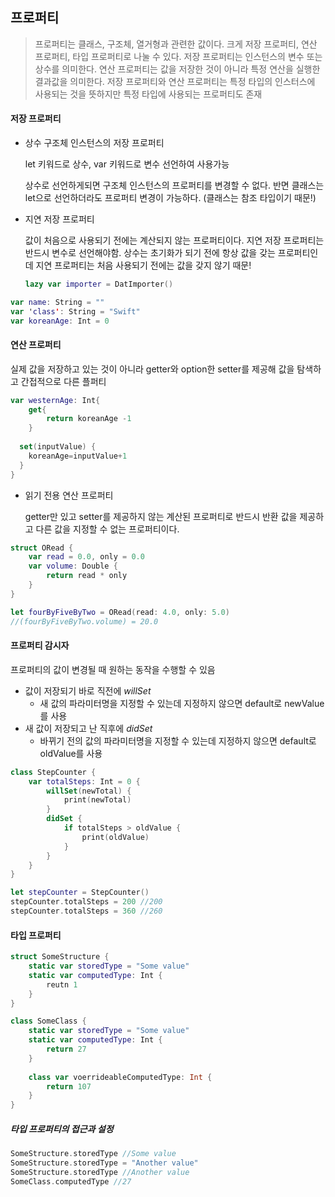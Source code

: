 <h2>프로퍼티</h2>

> 프로퍼티는 클래스, 구조체, 열거형과 관련한 값이다. 크게 저장 프로퍼티, 연산 프로퍼티, 타입 프로퍼티로 나눌 수 있다. 저장 프로퍼티는 인스턴스의 변수 또는 상수를 의미한다. 연산 프로퍼티는 값을 저장한 것이 아니라 특정 연산을 실행한 결과값을 의미한다. 저장 프로퍼티와 연산 프로퍼티는 특정 타입의 인스터스에 사용되는 것을 뜻하지만 특정 타입에 사용되는 프로퍼티도 존재

#### 저장 프로퍼티

- 상수 구조체 인스턴스의 저장 프로퍼티

  let 키워드로 상수, var 키워드로 변수 선언하여 사용가능

  상수로 선언하게되면 구조체 인스턴스의 프로퍼티를 변경할 수 없다. 반면 클래스는 let으로 선언하더라도 프로퍼티 변경이 가능하다. (클래스는 참조 타입이기 때문!)

- 지연 저장 프로퍼티

  값이 처음으로 사용되기 전에는 계산되지 않는 프로퍼티이다. 지연 저장 프로퍼티는 반드시 변수로 선언해야함. 상수는 초기화가 되기 전에 항상 값을 갖는 프로퍼티인데 지연 프로퍼티는 처음 사용되기 전에는 값을 갖지 않기 때문!

  ```swift
  lazy var importer = DatImporter()
  ```

```swift
var name: String = ""
var 'class': String = "Swift"
var koreanAge: Int = 0
```



#### 연산 프로퍼티

실제 값을 저장하고 있는 것이 아니라 getter와 option한 setter를 제공해 값을 탐색하고 간접적으로 다른 플퍼티 

```swift
var westernAge: Int{
	get{
		return koreanAge -1
	}
  
  set(inputValue) {
    koreanAge=inputValue+1	
  }
}
```

- 읽기 전용 연산 프로퍼티

  getter만 있고 setter를 제공하지 않는 계산된 프로퍼티로 반드시 반환 값을 제공하고 다른 값을 지정할 수 없는 프로퍼티이다.

```swift
struct ORead {
	var read = 0.0, only = 0.0
	var volume: Double {
		return read * only
	}
}

let fourByFiveByTwo = ORead(read: 4.0, only: 5.0)
//(fourByFiveByTwo.volume) = 20.0
```



#### 프로퍼티 감시자

프로퍼티의 값이 변경될 때 원하는 동작을 수행할 수 있음

- 값이 저장되기 바로 직전에 _willSet_
  - 새 값의 파라미터명을 지정할 수 있는데 지정하지 않으면 default로 newValue를 사용
- 새 값이 저장되고 난 직후에 _didSet_
  - 바뀌기 전의 값의 파라미터명을 지정할 수 있는데 지정하지 않으면 default로 oldValue를 사용

```swift
class StepCounter {
	var totalSteps: Int = 0 {
		willSet(newTotal) {
			print(newTotal)
		}
		didSet {
			if totalSteps > oldValue {
				print(oldValue)
			}
		}
	}
}

let stepCounter = StepCounter()
stepCounter.totalSteps = 200 //200
stepCounter.totalSteps = 360 //260
```



#### 타입 프로퍼티

```swift
struct SomeStructure {
	static var storedType = "Some value"
	static var computedType: Int {
		reutn 1
	}
}

class SomeClass {
	static var storedType = "Some value"
	static var computedType: Int {
		return 27
	}
	
	class var voerrideableComputedType: Int {
		return 107
	}
}
```

##### 타입 프로퍼티의 접근과 설정

```swift
SomeStructure.storedType //Some value
SomeStructure.storedType = "Another value"
SomeStructure.storedType //Another value
SomeClass.computedType //27
```


